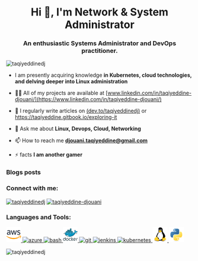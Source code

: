 <h1 align="center">Hi 👋, I'm Network & System Administrator</h1>
<h3 align="center">An enthusiastic Systems Administrator and DevOps practitioner.</h3>

<p align="left"> <img src="https://komarev.com/ghpvc/?username=taqiyeddinedj&label=Profile%20views&color=0e75b6&style=flat" alt="taqiyeddinedj" /> </p>

- I am presently acquiring knowledge **in Kubernetes, cloud technologies, and delving deeper into Linux administration**

- 👨‍💻 All of my projects are available at [www.linkedin.com/in/taqiyeddine-djouani/](https://www.linkedin.com/in/taqiyeddine-djouani/)

- 📝 I regularly write articles on [(dev.to/taqiyeddinedj)](https://dev.to/taqiyeddinedj) or https://taqiyeddine.gitbook.io/exploring-it

- 💬 Ask me about **Linux, Devops, Cloud, Networking**

- 📫 How to reach me **djouani.taqiyeddine@gmail.com**

- ⚡ facts **I am another gamer**

### Blogs posts
<!-- BLOG-POST-LIST:START -->
<!-- BLOG-POST-LIST:END -->

<h3 align="left">Connect with me:</h3>
<p align="left">
<a href="https://dev.to/taqiyeddinedj" target="blank"><img align="center" src="https://raw.githubusercontent.com/rahuldkjain/github-profile-readme-generator/master/src/images/icons/Social/devto.svg" alt="taqiyeddinedj" height="30" width="40" /></a>
<a href="https://linkedin.com/in/taqiyeddine-djouani" target="blank"><img align="center" src="https://raw.githubusercontent.com/rahuldkjain/github-profile-readme-generator/master/src/images/icons/Social/linked-in-alt.svg" alt="taqiyeddine-djouani" height="30" width="40" /></a>
</p>

<h3 align="left">Languages and Tools:</h3>
<p align="left"> <a href="https://aws.amazon.com" target="_blank" rel="noreferrer"> <img src="https://raw.githubusercontent.com/devicons/devicon/master/icons/amazonwebservices/amazonwebservices-original-wordmark.svg" alt="aws" width="40" height="40"/> </a> <a href="https://azure.microsoft.com/en-in/" target="_blank" rel="noreferrer"> <img src="https://www.vectorlogo.zone/logos/microsoft_azure/microsoft_azure-icon.svg" alt="azure" width="40" height="40"/> </a> <a href="https://www.gnu.org/software/bash/" target="_blank" rel="noreferrer"> <img src="https://www.vectorlogo.zone/logos/gnu_bash/gnu_bash-icon.svg" alt="bash" width="40" height="40"/> </a> <a href="https://www.docker.com/" target="_blank" rel="noreferrer"> <img src="https://raw.githubusercontent.com/devicons/devicon/master/icons/docker/docker-original-wordmark.svg" alt="docker" width="40" height="40"/> </a> <a href="https://git-scm.com/" target="_blank" rel="noreferrer"> <img src="https://www.vectorlogo.zone/logos/git-scm/git-scm-icon.svg" alt="git" width="40" height="40"/> </a> <a href="https://www.jenkins.io" target="_blank" rel="noreferrer"> <img src="https://www.vectorlogo.zone/logos/jenkins/jenkins-icon.svg" alt="jenkins" width="40" height="40"/> </a> <a href="https://kubernetes.io" target="_blank" rel="noreferrer"> <img src="https://www.vectorlogo.zone/logos/kubernetes/kubernetes-icon.svg" alt="kubernetes" width="40" height="40"/> </a> <a href="https://www.linux.org/" target="_blank" rel="noreferrer"> <img src="https://raw.githubusercontent.com/devicons/devicon/master/icons/linux/linux-original.svg" alt="linux" width="40" height="40"/> </a> <a href="https://www.python.org" target="_blank" rel="noreferrer"> <img src="https://raw.githubusercontent.com/devicons/devicon/master/icons/python/python-original.svg" alt="python" width="40" height="40"/> </a> </p>

<p><img align="center" src="https://github-readme-stats.vercel.app/api/top-langs?username=taqiyeddinedj&show_icons=true&locale=en&layout=compact" alt="taqiyeddinedj" /></p>
